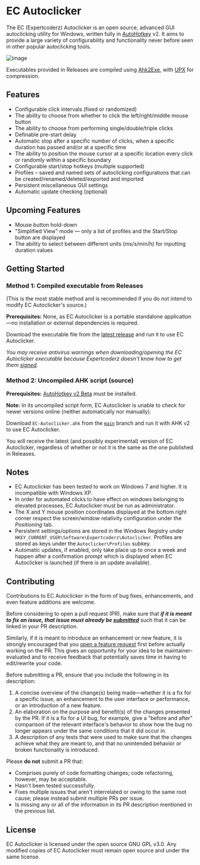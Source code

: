 # EC Autoclicker

The EC (Expertcoderz) Autoclicker is an open source, advanced GUI autoclicking utility for Windows, written fully in
[AutoHotkey](https://www.autohotkey.com/) v2. It aims to provide a large variety of configurability and functionality
never before seen in other popular autoclicking tools.

![image](https://user-images.githubusercontent.com/81153405/197357672-2907060d-9ce3-4f93-8696-6078b48f4720.png)

Executables provided in Releases are compiled using [Ahk2Exe](https://github.com/AutoHotkey/Ahk2Exe),
with [UPX](https://upx.github.io/) for compression.

## Features

* Configurable click intervals (fixed or randomized)
* The ability to choose from whether to click the left/right/middle mouse button
* The ability to choose from performing single/double/triple clicks
* Definable pre-start delay
* Automatic stop after a specific number of clicks, when a specific duration has passed and/or at a specific time
* The ability to position the mouse cursor at a specific location every click or randomly within a specific boundary
* Configurable start/stop hotkeys (multiple supported)
* Profiles – saved and named sets of autoclicking configurations that can be created/renamed/deleted/exported and imported
* Persistent miscellaneous GUI settings
* Automatic update checking (optional)

## Upcoming Features

* Mouse button hold-down
* "Simplified View" mode — only a list of profiles and the Start/Stop button are displayed
* The ability to select between different units (ms/s/min/h) for inputting duration values

## Getting Started

### Method 1: Compiled executable from Releases

(This is the most stable method and is recommended if you do not intend to modify EC Autoclicker's source.)

**Prerequisites:** None, as EC Autoclicker is a portable standalone application—no installation or external dependencies is required.

Download the executable file from the [latest release](https://github.com/Expertcoderz/EC-Autoclicker/releases/latest)
and run it to use EC Autoclicker.

*You may receive antivirus warnings when downloading/opening the EC Autoclicker executable because Expertcoderz
doesn't know how to get them [signed](https://en.wikipedia.org/wiki/Code_signing).*

### Method 2: Uncompiled AHK script (source)

**Prerequisites:** [AutoHotkey v2 Beta](https://www.autohotkey.com/download/ahk-v2.exe) must be installed.

**Note:** In its uncompiled script form, EC Autoclicker is unable to check for newer versions online
(neither automatically nor manually).

Download `EC-Autoclicker.ahk` from the [`main`](https://github.com/Expertcoderz/EC-Autoclicker/tree/main) branch
and run it with AHK v2 to use EC Autoclicker.

You will receive the latest (and possibly experimental) version of EC Autoclicker, regardless of whether or not it
is the same as the one published in Releases.

## Notes

* EC Autoclicker has been tested to work on Windows 7 and higher. It is incompatible with Windows XP.
* In order for automated clicks to have effect on windows belonging to elevated processes, EC Autoclicker must be
  run as administrator.
* The X and Y mouse position coordinates displayed at the bottom right corner respect the screen/window
  relativity configuration under the *Positioning* tab.
* Persistent settings/options are stored in the Windows Registry under `HKEY_CURRENT_USER\Software\Expertcoderz\Autoclicker`.
  Profiles are stored as keys under the `Autoclicker\Profiles` subkey.
* Automatic updates, if enabled, only take place up to once a week and happen after a confirmation prompt which is
  displayed when EC Autoclicker is launched (if there is an update available).

## Contributing

Contributions to EC Autoclicker in the form of bug fixes, enhancements, and even feature additions are welcome.

Before considering to open a pull request (PR), make sure that ***if it is meant to fix an issue,
that issue must already be [submitted](https://github.com/Expertcoderz/EC-Autoclicker/issues/new/choose)*** such
that it can be linked in your PR description.

Similarly, if it is meant to introduce an enhancement or new feature, it is strongly encouraged that you [open a
feature request](https://github.com/Expertcoderz/EC-Autoclicker/issues/new/choose) first before actually working
on the PR. This gives an opportunity for your idea to be maintainer-evaluated and to receive feedback that potentially
saves time in having to edit/rewrite your code.

Before submitting a PR, ensure that you include the following in its description:

1. A concise overview of the change(s) being made—whether it is a fix for a specific issue, an enhancement to the user
  interface or performance, or an introduction of a new feature.
2. An elaboration on the purpose and benefit(s) of the changes presented by the PR. If it is a fix for a UI bug,
   for example, give a "before and after" comparison of the relevant interface's behavior to show how the bug
   no longer appears under the same conditions that it did occur in.
3. A description of any tests that were used to make sure that the changes achieve what they are meant to, and
   that no unintended behavior or broken functionality is introduced.

Please **do not** submit a PR that:

* Comprises purely of code formatting changes; code refactoring, however, may be acceptable.
* Hasn't been tested successfully.
* Fixes multiple issues that aren't interrelated or owing to the same root cause; please instead submit multiple PRs per issue.
* Is missing any or all of the information in its PR description mentioned in the previous list.

## License

EC Autoclicker is licensed under the open source GNU GPL v3.0.
Any modified copies of EC Autoclicker must remain open source and under the same license.
